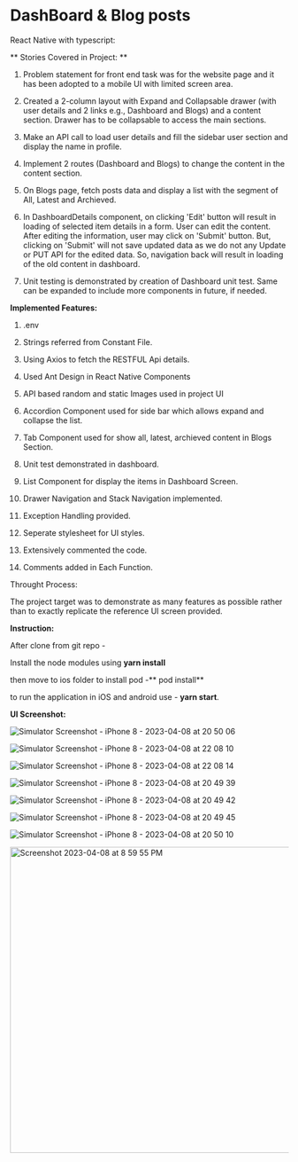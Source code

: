 # DashBoard & Blog posts

React Native with typescript:

** Stories Covered in Project: **

1. Problem statement for front end task was for the website page and it has been adopted to a mobile UI with limited screen area.

2. Created a 2-column layout with Expand and Collapsable drawer (with user details and 2 links e.g., Dashboard and Blogs) and a content section. Drawer has to be collapsable to access the main sections.

3. Make an API call to load user details and fill the sidebar user section and display the name in profile.

4. Implement 2 routes (Dashboard and Blogs) to change the content in the content section.

5. On Blogs page, fetch posts data and display a list with the segment of All, Latest and Archieved.

6. In DashboardDetails component, on clicking 'Edit' button will result in loading of selected item details in a form. User can edit the content. After editing the information, user may click on 'Submit' button.
But, clicking on 'Submit' will not save updated data as we do not any Update or PUT API for the edited data.
So, navigation back will result in loading of the old content in dashboard.

7. Unit testing is demonstrated by creation of Dashboard unit test. Same can be expanded to include more components in future, if needed.

**Implemented Features:**

1. .env

2. Strings referred from Constant File.

3. Using Axios to fetch the RESTFUL Api details.

4. Used Ant Design in React Native Components

5. API based random and static Images used in project UI

6. Accordion Component used for side bar which allows expand and collapse the list.

7. Tab Component used for show all, latest, archieved content in Blogs Section.

8. Unit test demonstrated in dashboard.

9. List Component for display the items in Dashboard Screen.

10. Drawer Navigation and Stack Navigation implemented.

11. Exception Handling provided.

12. Seperate stylesheet for UI styles.

13. Extensively commented the code.

14. Comments added in Each Function.

Throught Process: 

The project target was to demonstrate as many features as possible rather than to exactly replicate the reference UI screen provided.

**Instruction:**

After clone from git repo -  

Install the node modules using **yarn install**

then move to ios folder to install pod -** pod install**

to run the application in iOS and android use - **yarn start**.

**UI Screenshot:**

![Simulator Screenshot - iPhone 8 - 2023-04-08 at 20 50 06](https://user-images.githubusercontent.com/130089402/230732673-7be3e85a-d8ec-4e2d-bcba-0b92cf4ee54c.png)

![Simulator Screenshot - iPhone 8 - 2023-04-08 at 22 08 10](https://user-images.githubusercontent.com/130089402/230732726-2a0f7062-fbe8-4fc4-9a5f-1b565ac7ce23.png)

![Simulator Screenshot - iPhone 8 - 2023-04-08 at 22 08 14](https://user-images.githubusercontent.com/130089402/230732735-0c670292-b220-4c72-94a3-4ede35cf4a83.png)

![Simulator Screenshot - iPhone 8 - 2023-04-08 at 20 49 39](https://user-images.githubusercontent.com/130089402/230732759-9f6a0641-a358-46f0-b2f1-9ebecb391962.png)

![Simulator Screenshot - iPhone 8 - 2023-04-08 at 20 49 42](https://user-images.githubusercontent.com/130089402/230732769-119e2a19-68d3-4a56-9861-1a32bbe99dfb.png)

![Simulator Screenshot - iPhone 8 - 2023-04-08 at 20 49 45](https://user-images.githubusercontent.com/130089402/230732777-7e1ed355-f049-4500-9936-046600c94293.png)

![Simulator Screenshot - iPhone 8 - 2023-04-08 at 20 50 10](https://user-images.githubusercontent.com/130089402/230732793-d461e3eb-4397-4381-93a6-135e58f2dff3.png)

<img width="552" alt="Screenshot 2023-04-08 at 8 59 55 PM" src="https://user-images.githubusercontent.com/130089402/230732819-63702f7f-beea-471a-992f-1ca2ad165860.png">










